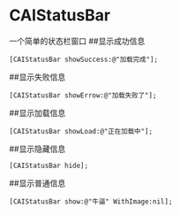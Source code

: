 # CAIStatusBar
一个简单的状态栏窗口
##显示成功信息
```objc 
[CAIStatusBar showSuccess:@"加载完成"];
```
##显示失败信息
```objc
[CAIStatusBar showErrow:@"加载失败了"];
```
##显示加载信息
```objc
[CAIStatusBar showLoad:@"正在加载中"];
```
##显示隐藏信息
```objc
[CAIStatusBar hide];
```
##显示普通信息
```objc
[CAIStatusBar show:@"牛逼" WithImage:nil];
```